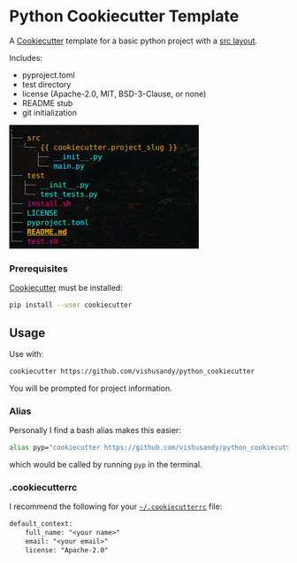 # Python Cookiecutter Template

A [Cookiecutter](https://cookiecutter.readthedocs.io/en/latest/README.html) template for a basic python project with a [src layout](https://packaging.python.org/en/latest/discussions/src-layout-vs-flat-layout/).

Includes:

- pyproject.toml
- test directory
- license (Apache-2.0, MIT, BSD-3-Clause, or none)
- README stub
- git initialization

![Project layout](py_cookie.png)

### Prerequisites

[Cookiecutter](https://cookiecutter.readthedocs.io/en/latest/installation.html) must be installed:

```bash
pip install --user cookiecutter
```

## Usage

Use with:

```bash
cookiecutter https://github.com/vishusandy/python_cookiecutter
```

You will be prompted for project information.

### Alias

Personally I find a bash alias makes this easier:

```bash
alias pyp="cookiecutter https://github.com/vishusandy/python_cookiecutter"
```

which would be called by running `pyp` in the terminal.

### .cookiecutterrc

I recommend the following for your [`~/.cookiecutterrc`](https://cookiecutter.readthedocs.io/en/latest/advanced/user_config.html) file:

```
default_context:
    full_name: "<your name>"
    email: "<your email>"
    license: "Apache-2.0"
```

